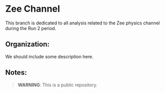 
# Zee Channel

This branch is dedicated to all analysis related to the Zee physics channel during the Run 2 period. 

## Organization:

We should include some description here.

## Notes:

> **WARNING**: This is a public repository.

